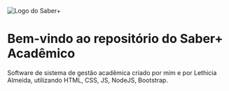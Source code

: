 ![Logo do Saber+](https://lh3.googleusercontent.com/pw/AP1GczNvuTcmAbfEZROwnNF4xh9nx6GUjV3HrcIR2bvhnQyW-j6S9WXIYUYv7beyXzZ0wTHshPtbt1YwE-1DSDaMZd469TtSMwkV9lrEcrcUYq72MmoYku_LDqEh1jnJt_rOl4xXAy72HLdwpdA1aWyVjo4p=w481-h256-s-no-gm?authuser=0)

# Bem-vindo ao repositório do Saber+ Acadêmico

Software de sistema de gestão acadêmica criado por mim e por Lethicia Almeida, utilizando HTML, CSS, JS, NodeJS, Bootstrap.
